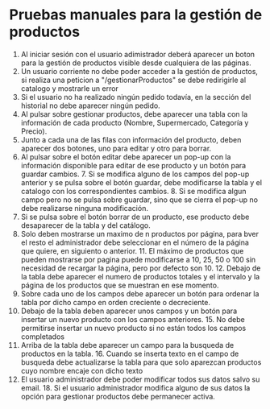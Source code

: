 # Pruebas manuales para la gestión de productos
1. Al iniciar sesión con el usuario adimistrador deberá aparecer un boton para la gestión de productos visible desde cualquiera de las páginas.
2. Un usuario corriente no debe poder acceder a la gestión de productos, si realiza una peticion a "/gestionarProductos" se debe redirigirle al catalogo y mostrarle un error
3. Si el usuario no ha realizado ningún pedido todavía, en la sección del historial no debe aparecer ningún pedido.
4. Al pulsar sobre gestionar productos, debe aparecer una tabla con la información de cada producto (Nombre, Supermercado, Categoría y Precio).
5. Junto a cada una de las filas con información del producto, deben aparecer dos botones, uno para editar y otro para borrar.
6. Al pulsar sobre el botón editar debe aparecer un pop-up con la información disponible para editar de ese producto y un botón para guardar cambios.
    7. Si se modifica alguno de los campos del pop-up anterior y se pulsa sobre el botón guardar, debe modificarse la tabla y el catalogo con los correspondientes cambios.
    8. Si se modifica algun campo pero no se pulsa sobre guardar, sino que se cierra el pop-up no debe realizarse ninguna modificación.
9. Si se pulsa sobre el botón  borrar de un producto, ese producto debe desaparecer de la tabla y del catálogo.
10. Solo deben mostrarse un maximo de n productos por página, para bver el resto el administrador debe seleccionar en el número de la página que quiere, en siguiento o anterior.
    11. El máximo de productos que pueden mostrarse por pagina puede modificarse a 10, 25, 50 o 100 sin necesidad de recargar la página, pero por defecto son 10.
    12. Debajo de la tabla debe aparecer el numero de productos totales y el intervalo y la página de los productos que se muestran en ese momento.
13. Sobre cada uno de los campos debe aparecer un botón para ordenar la tabla por dicho campo en orden creciente o decreciente.
14. Debajo de la tabla deben aparecer unos campos y un botón para insertar un nuevo producto con los campos anteriores.
    15. No debe permitirse insertar un nuevo producto si no están todos los campos completados
15. Arriba de la tabla debe aparecer un campo para la busqueda de productos en la tabla.
    16. Cuando se inserta texto en el campo de busqueda debe actualizarse la tabla para que solo aparezcan productos cuyo nombre encaje con dicho texto
17. El usuario administrador debe poder modificar todos sus datos salvo su email.
    18. Si el usuario administrador modifica alguno de sus datos la opción para gestionar productos debe permanecer activa.
